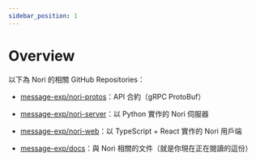 ```yaml
---
sidebar_position: 1
---
```


# Overview

以下為 Nori 的相關 GitHub Repositories：

- [message-exp/nori-protos](https://github.com/message-exp/nori-protos)：API 合約（gRPC ProtoBuf）

- [message-exp/nori-server](https://github.com/message-exp/nori-server)：以 Python 實作的 Nori 伺服器

- [message-exp/nori-web](https://github.com/message-exp/nori-web)：以 TypeScript + React 實作的 Nori 用戶端

- [message-exp/docs](https://github.com/message-exp/docs)：與 Nori 相關的文件（就是你現在正在閱讀的這份）

